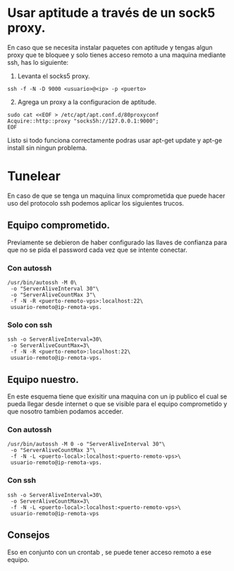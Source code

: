 

# Usar aptitude a través de un sock5 proxy.

En caso que se necesita instalar paquetes con aptitude y tengas algun proxy que te bloquee y solo tienes acceso remoto a una maquina mediante ssh, has lo siguiente:

1. Levanta el socks5 proxy.

~~~
ssh -f -N -D 9000 <usuario>@<ip> -p <puerto>
~~~

2. Agrega un proxy a la configuracion de aptitude.

~~~
sudo cat <<EOF > /etc/apt/apt.conf.d/80proxyconf
Acquire::http::proxy "socks5h://127.0.0.1:9000";
EOF
~~~

Listo si todo funciona correctamente podras usar apt-get update y apt-ge install sin ningun problema.


# Tunelear

En caso de que se tenga un maquina linux comprometida que puede hacer uso del protocolo ssh podemos aplicar los siguientes trucos.

## Equipo comprometido.

Previamente se debieron de haber configurado las llaves de confianza para que no se pida el password cada vez que se intente conectar.

### Con autossh

~~~
/usr/bin/autossh -M 0\
 -o "ServerAliveInterval 30"\
 -o "ServerAliveCountMax 3"\
 -f -N -R <puerto-remoto-vps>:localhost:22\
 usuario-remoto@ip-remota-vps.
~~~

### Solo con ssh

~~~
ssh -o ServerAliveInterval=30\
 -o ServerAliveCountMax=3\
 -f -N -R <puerto-remoto>:localhost:22\
 usuario-remoto@ip-remota-vps.
~~~


## Equipo nuestro.

En este esquema tiene que exisitir una maquina con un ip publico el cual se pueda llegar desde internet o que se visible para el equipo comprometido y que nosotro tambien podamos acceder.

### Con autossh

~~~
/usr/bin/autossh -M 0 -o "ServerAliveInterval 30"\
 -o "ServerAliveCountMax 3"\
 -f -N -L <puerto-local>:localhost:<puerto-remoto-vps>\
 usuario-remoto@ip-remota-vps.
~~~

### Con ssh

~~~
ssh -o ServerAliveInterval=30\
 -o ServerAliveCountMax=3\
 -f -N -L <puerto-local>:localhost:<puerto-remoto-vps>\
 usuario-remoto@ip-remota-vps
~~~

## Consejos

Eso en conjunto con un crontab , se puede tener acceso remoto a ese equipo.


